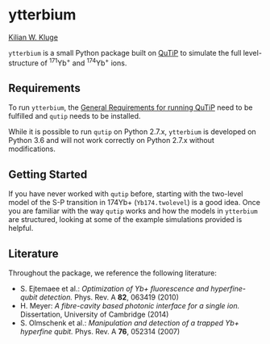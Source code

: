 # ytterbium

[Kilian W. Kluge](http://github.com/ionicsolutions)

`ytterbium` is a small Python package built on [QuTiP](http://github.com/qutip)
to simulate the full level-structure of <sup>171</sup>Yb<sup>+</sup>
and <sup>174</sup>Yb<sup>+</sup> ions.


## Requirements

To run `ytterbium`, the [General Requirements for running QuTiP](http://qutip.org/docs/3.1.0/installation.html)
need to be fulfilled and `qutip` needs to be installed.

While it is possible to run `qutip` on Python 2.7.x, `ytterbium` is developed on Python 3.6
and will not work correctly on Python 2.7.x without modifications.


## Getting Started

If you have never worked with `qutip` before, starting with the two-level model of the
S-P transition in 174Yb+ (`Yb174.twolevel`) is a good idea. Once you are familiar with
the way `qutip` works and how the models in `ytterbium` are structured, looking at some
of the example simulations provided is helpful.


## Literature

Throughout the package, we reference the following literature:

- S. Ejtemaee et al.: *Optimization of Yb+ fluorescence and hyperfine-qubit detection.*
  Phys. Rev. A **82**, 063419 (2010)
- H. Meyer: *A fibre-cavity based photonic interface for a single ion.*
  Dissertation, University of Cambridge (2014)
- S. Olmschenk et al.: *Manipulation and detection of a trapped Yb+ hyperfine qubit.*
  Phys. Rev. A **76**, 052314 (2007)


